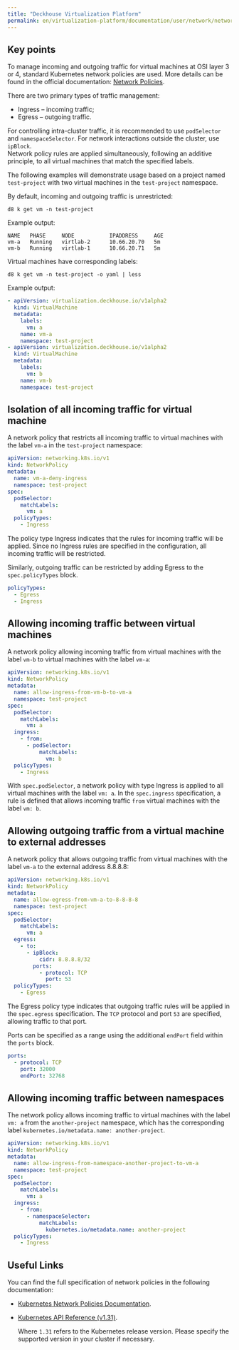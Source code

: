 ```yaml
---
title: "Deckhouse Virtualization Platform"
permalink: en/virtualization-platform/documentation/user/network/network-policies.html
---
```


## Key points

To manage incoming and outgoing traffic for virtual machines at OSI layer 3 or 4, standard Kubernetes network policies are used. More details can be found in the official documentation: [Network Policies](https://kubernetes.io/docs/concepts/services-networking/network-policies/).

There are two primary types of traffic management:

- Ingress – incoming traffic;
- Egress – outgoing traffic.

For controlling intra-cluster traffic, it is recommended to use `podSelector` and `namespaceSelector`. For network interactions outside the cluster, use `ipBlock`.  
Network policy rules are applied simultaneously, following an additive principle, to all virtual machines that match the specified labels.

The following examples will demonstrate usage based on a project named `test-project` with two virtual machines in the `test-project` namespace.

By default, incoming and outgoing traffic is unrestricted:

```shell
d8 k get vm -n test-project
```

Example output:

```console
NAME   PHASE     NODE           IPADDRESS     AGE
vm-a   Running   virtlab-2      10.66.20.70   5m
vm-b   Running   virtlab-1      10.66.20.71   5m
```

Virtual machines have corresponding labels:

```shell
d8 k get vm -n test-project -o yaml | less
```

Example output:

```yaml
- apiVersion: virtualization.deckhouse.io/v1alpha2
  kind: VirtualMachine
  metadata:
    labels:
      vm: a
    name: vm-a
    namespace: test-project
- apiVersion: virtualization.deckhouse.io/v1alpha2
  kind: VirtualMachine
  metadata:
    labels:
      vm: b
    name: vm-b
    namespace: test-project
```

## Isolation of all incoming traffic for virtual machine

A network policy that restricts all incoming traffic to virtual machines with the label `vm-a` in the `test-project` namespace:

```yaml
apiVersion: networking.k8s.io/v1
kind: NetworkPolicy
metadata:
  name: vm-a-deny-ingress
  namespace: test-project
spec:
  podSelector:
    matchLabels:
      vm: a
  policyTypes:
    - Ingress
```

The policy type Ingress indicates that the rules for incoming traffic will be applied. Since no Ingress rules are specified in the configuration, all incoming traffic will be restricted.

Similarly, outgoing traffic can be restricted by adding Egress to the `spec.policyTypes` block.

```yaml
policyTypes:
  - Egress
  - Ingress
```

## Allowing incoming traffic between virtual machines

A network policy allowing incoming traffic from virtual machines with the label `vm-b` to virtual machines with the label `vm-a`:

```yaml
apiVersion: networking.k8s.io/v1
kind: NetworkPolicy
metadata:
  name: allow-ingress-from-vm-b-to-vm-a
  namespace: test-project
spec:
  podSelector:
    matchLabels:
      vm: a
  ingress:
    - from:
      - podSelector:
          matchLabels:
            vm: b
  policyTypes:
    - Ingress
```

With `spec.podSelector`, a network policy with type Ingress is applied to all virtual machines with the label `vm: a`. In the `spec.ingress` specification, a rule is defined that allows incoming traffic `from` virtual machines with the label `vm: b`.

## Allowing outgoing traffic from a virtual machine to external addresses

A network policy that allows outgoing traffic from virtual machines with the label `vm-a` to the external address 8.8.8.8:

```yaml
apiVersion: networking.k8s.io/v1
kind: NetworkPolicy
metadata:
  name: allow-egress-from-vm-a-to-8-8-8-8
  namespace: test-project
spec:
  podSelector:
    matchLabels:
      vm: a
  egress:
    - to:
      - ipBlock:
          cidr: 8.8.8.8/32
        ports:
          - protocol: TCP
            port: 53
  policyTypes:
    - Egress
```

The Egress policy type indicates that outgoing traffic rules will be applied in the `spec.egress` specification. The `TCP` protocol and port `53` are specified, allowing traffic to that port.

Ports can be specified as a range using the additional `endPort` field within the `ports` block.

```yaml
ports:
  - protocol: TCP
    port: 32000
    endPort: 32768
```

## Allowing incoming traffic between namespaces

The network policy allows incoming traffic to virtual machines with the label `vm: a` from the `another-project` namespace, which has the corresponding label `kubernetes.io/metadata.name: another-project`.

```yaml
apiVersion: networking.k8s.io/v1
kind: NetworkPolicy
metadata:
  name: allow-ingress-from-namespace-another-project-to-vm-a
  namespace: test-project
spec:
  podSelector:
    matchLabels:
      vm: a
  ingress:
    - from:
      - namespaceSelector:
          matchLabels:
            kubernetes.io/metadata.name: another-project
  policyTypes:
    - Ingress
```

## Useful Links

You can find the full specification of network policies in the following documentation:

- [Kubernetes Network Policies Documentation](https://kubernetes.io/docs/concepts/services-networking/network-policies).
- [Kubernetes API Reference (v1.31)](https://kubernetes.io/docs/reference/generated/kubernetes-api/v1.31/#networkpolicy-v1-networking-k8s-io).

  Where `1.31` refers to the Kubernetes release version. Please specify the supported version in your cluster if necessary.
